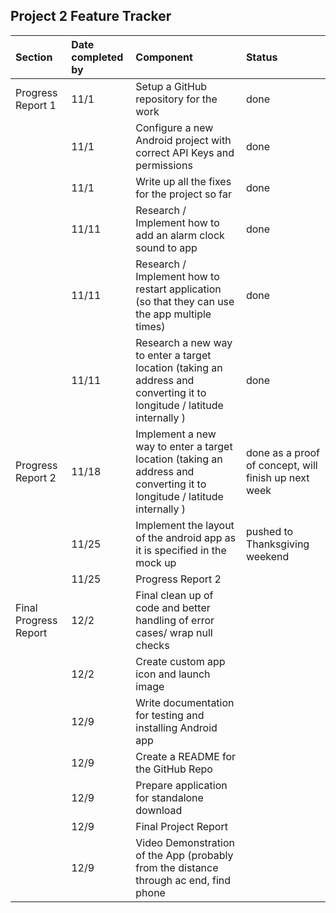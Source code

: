## Project 2 Feature Tracker

| Section| Date completed by | Component | Status |
|:-------|:------------------|:----------|:-------|
| Progress Report 1 | 11/1 | Setup a GitHub repository for the work | done |
|| 11/1 | Configure a new Android project with correct API Keys and permissions | done | 
|| 11/1 | Write up all the fixes for the project so far| done | 
|| 11/11 | Research / Implement how to add an alarm clock sound to app | done | 
|| 11/11 | Research / Implement how to restart application (so that they can use the app multiple times)  | done | 
|| 11/11 |Research a new way to enter a target location (taking an address and converting it to longitude / latitude internally ) | done |
| Progress Report 2| 11/18 | Implement a new way to enter a target location (taking an address and converting it to longitude / latitude internally ) | done as a proof of concept, will finish up next week| 
|| 11/25 | Implement the layout of the android app as it is specified in the mock up |pushed to Thanksgiving weekend|
|| 11/25 | Progress Report 2 |
|Final Progress Report | 12/2 | Final clean up of code and better handling of error cases/ wrap null checks ||
|| 12/2 | Create custom app icon and launch image ||
|| 12/9 | Write documentation for testing and installing Android app ||
|| 12/9 | Create a README for the GitHub Repo ||
|| 12/9 | Prepare application for standalone download||
|| 12/9 | Final Project Report  ||
|| 12/9 | Video Demonstration of the App (probably from the distance through ac end, find phone ||


<!--
## Bonus Features
That I might add if I have time 
* Let user choose a sound from a list
* A start menu
* -->
